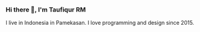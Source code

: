 ### Hi there 👋, I'm Taufiqur RM
I live in Indonesia in Pamekasan. I love programming and design since 2015.
